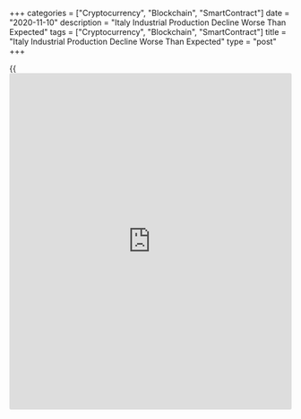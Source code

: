 +++
categories = ["Cryptocurrency", "Blockchain", "SmartContract"]
date = "2020-11-10"
description = "Italy Industrial Production Decline Worse Than Expected"
tags = ["Cryptocurrency", "Blockchain", "SmartContract"]
title = "Italy Industrial Production Decline Worse Than Expected"
type = "post"
+++

{{<iframe id="large-banner" src="https://www.bounty.group/#slide=6.0" width="100%" height="600" scrolling="no" style="border: 0px solid rgb(216, 221, 230); border-radius: 3px;">}}

Italy's industrial production dropped more than expected in September,
figures from the statistical office Istat showed on Tuesday.

Industrial production dropped 5.6 percent month-on-month in September,
after a 7.4 percent increase in August. Economists had expected a 2.0
percent fall.

On a yearly basis, industrial output fell 5.1 percent in September,
following a 0.3 percent decrease in the preceding month. Economists had
forecast an annual decline of 1.7 percent.

Among all sectors, consumer goods production declined 4.8 percent
monthly in September and capital goods output decreased 7.1 percent,
respectively.

Intermediate and energy output fell by 4.2 percent and 2.1 percent,
respectively.

In the third quarter, industrial production grew 28.6 percent quarterly.

For comments and feedback [contact](https://www.playgroundfx.com/contact/): editorial@rtt[news](https://www.letsplayfx.com/blog/forex-news-website/).com

[Economic News][1]

 **What parts of the world are seeing the best (and worst) economic
performances lately? Click[here][2] to check out our [Econ Scorecard][2]
and find out! See up-to-the-moment [ranking](https://www.playgroundfx.com/blog/crypto-exchange-ranking/)s for the best and worst
performers in [GDP][3], [unemployment rate][4], [inflation][2] and much
more.**

   1. www.rtt[news](https://www.letsplayfx.com/blog/forex-news-website/).com/Content/EconomicNews.aspx
   2. www.rtt[news](https://www.letsplayfx.com/blog/forex-news-website/).com/economic-scorecard/world-rank/CPI/highest-performance.aspx
   3. www.rtt[news](https://www.letsplayfx.com/blog/forex-news-website/).com/economic-scorecard/world-rank/GDP/highest-performance.aspx
   4. www.rtt[news](https://www.letsplayfx.com/blog/forex-news-website/).com/economic-scorecard/world-rank/unemployment-rate/lowest-performance.aspx